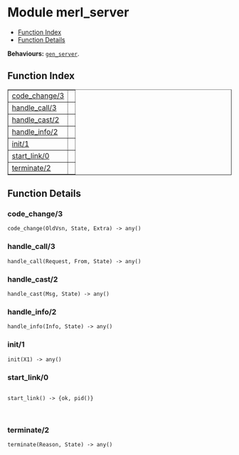 

# Module merl_server #
* [Function Index](#index)
* [Function Details](#functions)

__Behaviours:__ [`gen_server`](gen_server.md).

<a name="index"></a>

## Function Index ##


<table width="100%" border="1" cellspacing="0" cellpadding="2" summary="function index"><tr><td valign="top"><a href="#code_change-3">code_change/3</a></td><td></td></tr><tr><td valign="top"><a href="#handle_call-3">handle_call/3</a></td><td></td></tr><tr><td valign="top"><a href="#handle_cast-2">handle_cast/2</a></td><td></td></tr><tr><td valign="top"><a href="#handle_info-2">handle_info/2</a></td><td></td></tr><tr><td valign="top"><a href="#init-1">init/1</a></td><td></td></tr><tr><td valign="top"><a href="#start_link-0">start_link/0</a></td><td></td></tr><tr><td valign="top"><a href="#terminate-2">terminate/2</a></td><td></td></tr></table>


<a name="functions"></a>

## Function Details ##

<a name="code_change-3"></a>

### code_change/3 ###

`code_change(OldVsn, State, Extra) -> any()`

<a name="handle_call-3"></a>

### handle_call/3 ###

`handle_call(Request, From, State) -> any()`

<a name="handle_cast-2"></a>

### handle_cast/2 ###

`handle_cast(Msg, State) -> any()`

<a name="handle_info-2"></a>

### handle_info/2 ###

`handle_info(Info, State) -> any()`

<a name="init-1"></a>

### init/1 ###

`init(X1) -> any()`

<a name="start_link-0"></a>

### start_link/0 ###

<pre><code>
start_link() -&gt; {ok, pid()}
</code></pre>
<br />

<a name="terminate-2"></a>

### terminate/2 ###

`terminate(Reason, State) -> any()`

